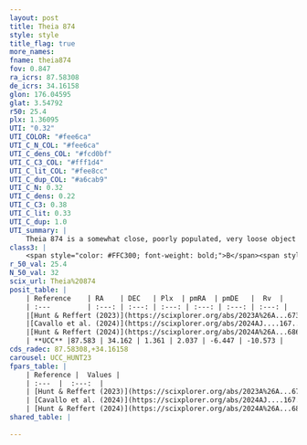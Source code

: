 ```yaml
---
layout: post
title: Theia 874
style: style
title_flag: true
more_names: 
fname: theia874
fov: 0.847
ra_icrs: 87.58308
de_icrs: 34.16158
glon: 176.04595
glat: 3.54792
r50: 25.4
plx: 1.36095
UTI: "0.32"
UTI_COLOR: "#fee6ca"
UTI_C_N_COL: "#fee6ca"
UTI_C_dens_COL: "#fcd0bf"
UTI_C_C3_COL: "#fff1d4"
UTI_C_lit_COL: "#fee8cc"
UTI_C_dup_COL: "#a6cab9"
UTI_C_N: 0.32
UTI_C_dens: 0.22
UTI_C_C3: 0.38
UTI_C_lit: 0.33
UTI_C_dup: 1.0
UTI_summary: |
    Theia 874 is a somewhat close, poorly populated, very loose object of low C3 quality. It was recently reported in the literature.
class3: |
    <span style="color: #FFC300; font-weight: bold;">B</span><span style="color: red; font-weight: bold;">C</span>
r_50_val: 25.4
N_50_val: 32
scix_url: Theia%20874
posit_table: |
    | Reference    | RA    | DEC   | Plx  | pmRA  | pmDE   |  Rv  |
    | :---         | :---: | :---: | :---: | :---: | :---: | :---: |
    |[Hunt & Reffert (2023)](https://scixplorer.org/abs/2023A%26A...673A.114H) | 87.572 | 34.228 | 1.358 | 2.051 | -6.419 | -8.716 |
    |[Cavallo et al. (2024)](https://scixplorer.org/abs/2024AJ....167...12C) | 87.225 | 34.646 | 1.359 | -- | -- | -- |
    |[Hunt & Reffert (2024)](https://scixplorer.org/abs/2024A%26A...686A..42H) | 87.572 | 34.228 | 1.358 | 2.051 | -6.419 | -8.716 |
    | **UCC** |87.583 | 34.162 | 1.361 | 2.037 | -6.447 | -10.573 | 
cds_radec: 87.58308,+34.16158
carousel: UCC_HUNT23
fpars_table: |
    | Reference |  Values |
    | :---  |  :---:  |
    | [Hunt & Reffert (2023)](https://scixplorer.org/abs/2023A%26A...673A.114H) | `AV50=0.479, diffAV50=0.667, MOD50=9.185, logAge50=8.505` |
    | [Cavallo et al. (2024)](https://scixplorer.org/abs/2024AJ....167...12C) | `AV50=0.69, dMod50=9.27, logAge50=8.37, [Fe/H]50=0.08` |
    | [Hunt & Reffert (2024)](https://scixplorer.org/abs/2024A%26A...686A..42H) | `MassJ=42.1343` |
shared_table: |
    
---
```

